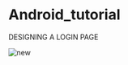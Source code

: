 # Android_tutorial
DESIGNING A LOGIN PAGE


![new](https://github.com/khusipandey/Android_tutorial/assets/128993461/7226968d-0cef-4212-8d0f-085d91e97f82)
